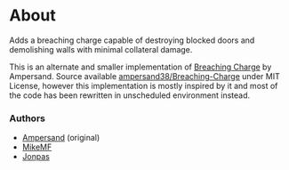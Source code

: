 # About

Adds a breaching charge capable of destroying blocked doors and demolishing walls with minimal collateral damage.

This is an alternate and smaller implementation of [Breaching Charge](https://github.com/ampersand38/Breaching-Charge) by Ampersand. Source available [ampersand38/Breaching-Charge](https://github.com/ampersand38/Breaching-Charge) under MIT License, however this implementation is mostly inspired by it and most of the code has been rewritten in unscheduled environment instead.

### Authors

- [Ampersand](https://github.com/ampersand38) (original)
- [MikeMF](https://github.com/mike-mf)
- [Jonpas](https://github.com/jonpas)
